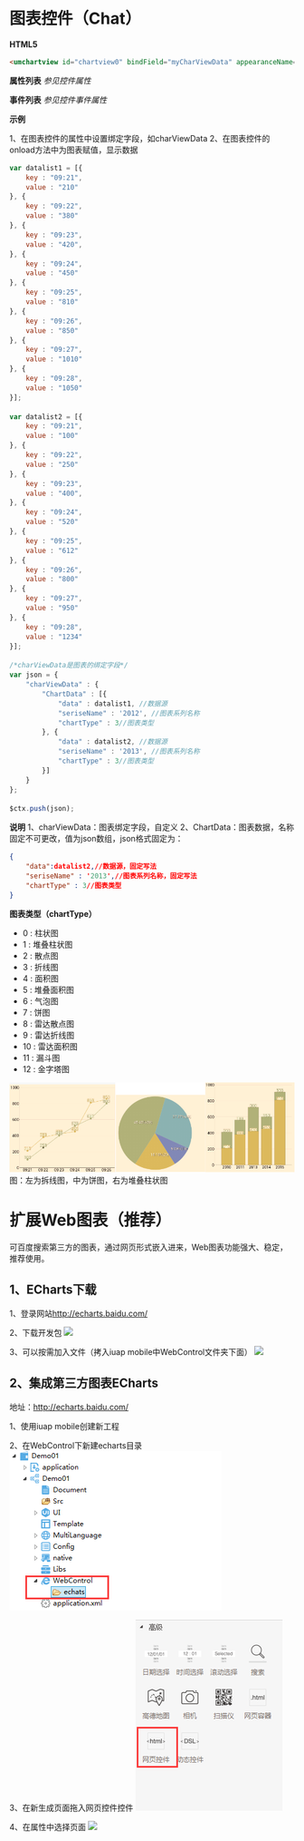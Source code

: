 



# 图表控件（Chat）

**HTML5**
```html
<umchartview id="chartview0" bindField="myCharViewData" appearanceName="chameleon" dockStyleName="none" useAnimation="true" beginText="" onload="this.onDslLineChartview_load()" endText="" paletteName="apex" type="UFChartSeriesViewLine" />
```

**属性列表**
*参见控件属性*

**事件列表**
*参见控件事件属性*

**示例**

1、在图表控件的属性中设置绑定字段，如charViewData
2、在图表控件的onload方法中为图表赋值，显示数据

```javascript
var datalist1 = [{
	key : "09:21",
	value : "210"
}, {
	key : "09:22",
	value : "380"
}, {
	key : "09:23",
	value : "420",
}, {
	key : "09:24",
	value : "450"
}, {
	key : "09:25",
	value : "810"
}, {
	key : "09:26",
	value : "850"
}, {
	key : "09:27",
	value : "1010"
}, {
	key : "09:28",
	value : "1050"
}];

var datalist2 = [{
	key : "09:21",
	value : "100"
}, {
	key : "09:22",
	value : "250"
}, {
	key : "09:23",
	value : "400",
}, {
	key : "09:24",
	value : "520"
}, {
	key : "09:25",
	value : "612"
}, {
	key : "09:26",
	value : "800"
}, {
	key : "09:27",
	value : "950"
}, {
	key : "09:28",
	value : "1234"
}];

/*charViewData是图表的绑定字段*/
var json = {
	"charViewData" : {
		"ChartData" : [{
			"data" : datalist1, //数据源
			"seriseName" : '2012', //图表系列名称
			"chartType" : 3//图表类型
		}, {
			"data" : datalist2, //数据源
			"seriseName" : '2013', //图表系列名称
			"chartType" : 3//图表类型
		}]
	}
};

$ctx.push(json);
```

**说明**
1、charViewData：图表绑定字段，自定义
2、ChartData：图表数据，名称固定不可更改，值为json数组，json格式固定为：
```json
{
	"data":datalist2,//数据源，固定写法
	"seriseName" : '2013',//图表系列名称，固定写法
	"chartType" : 3//图表类型
}
```

**图表类型（chartType）**

- 0 : 柱状图
- 1 : 堆叠柱状图
- 2 : 散点图
- 3 : 折线图
- 4 : 面积图
- 5 : 堆叠面积图
- 6 : 气泡图
- 7 : 饼图
- 8 : 雷达散点图
- 9 : 雷达折线图
- 10 : 雷达面积图
- 11 : 漏斗图
- 12 : 金字塔图

![](/portal/upload/doc/20161205/20161205143916309.png)
图：左为拆线图，中为饼图，右为堆叠柱状图

# 扩展Web图表（推荐）

可百度搜索第三方的图表，通过网页形式嵌入进来，Web图表功能强大、稳定，推荐使用。

## 1、ECharts下载

1、登录网站<http://echarts.baidu.com/>

2、下载开发包
![](http://mobile.yyuap.com/UAPMobile/UEditor/jsp/upload/image/20150507/1430962563820005937.jpg)

3、可以按需加入文件（拷入iuap mobile中WebControl文件夹下面）
![](http://mobile.yyuap.com/UAPMobile/UEditor/jsp/upload/image/20150507/1430962563914073580.jpg)

## 2、集成第三方图表ECharts
地址：<http://echarts.baidu.com/>

1、使用iuap mobile创建新工程

2、在WebControl下新建echarts目录
![](/portal/upload/doc/20161123/20161123113835568.png)

3、在新生成页面拖入网页控件控件
![](/portal/upload/doc/20161123/20161123113959537.png)

4、在属性中选择页面
![](http://mobile.yyuap.com/UAPMobile/UEditor/jsp/upload/image/20150507/1430962563742084464.jpg)

